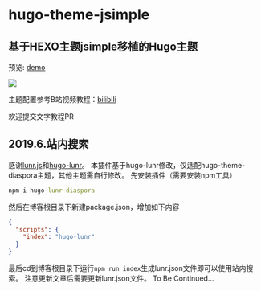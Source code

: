 # hugo-theme-jsimple
## 基于HEXO主题jsimple移植的Hugo主题
预览: [demo](https://jsimple.hojun.cn)

![](https://cdn.jsdelivr.net/gh/honjun/ImageHosting/picgo/20190814201913.jpg)

主题配置参考B站视频教程：[bilibili](https://www.bilibili.com/video/av63723072/)

欢迎提交文字教程PR
## 2019.6.站内搜索
感谢[lunr.js](https://github.com/olivernn/lunr.js)和[hugo-lunr](https://github.com/dgrigg/hugo-lunr)。
本插件基于hugo-lunr修改，仅适配hugo-theme-diaspora主题，其他主题需自行修改。
先安装插件（需要安装npm工具）
```cmd
npm i hugo-lunr-diaspora
```
然后在博客根目录下新建package.json，增加如下内容
```json
{
  "scripts": {
    "index": "hugo-lunr"
  }
}
```
最后cd到博客根目录下运行`npm run index`生成lunr.json文件即可以使用站内搜索。
注意更新文章后需要更新lunr.json文件。
To Be Continued...
